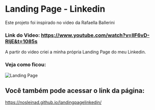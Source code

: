 # Landing Page - Linkedin

Este projeto foi inspirado no video da Rafaella Ballerini

### Link do Video: https://www.youtube.com/watch?v=llF6vD-RljE&t=1085s

A partir do video criei a minha própria Landing Page do meu Linkedin.

### Veja como ficou:
![Landing Page](https://user-images.githubusercontent.com/44067889/147714537-144f6032-88ab-457c-89c3-2e91792548c9.png)


## Você também pode acessar o link da página:
https://nosleinad.github.io/landingpagelinkedin/


